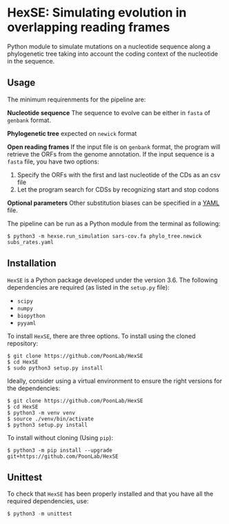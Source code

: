 # HexSE: Simulating evolution in overlapping reading frames
Python module to simulate mutations on a nucleotide sequence along a phylogenetic tree taking into account the coding context of the nucleotide in the sequence.


## Usage
The minimum requirenments for the pipeline are:

**Nucleotide sequence** The sequence to evolve can be either in `fasta` of `genbank` format.

**Phylogenetic tree** expected on `newick` format

**Open reading frames**
If the input file is on `genbank` format, the program will retrieve the ORFs from the genome annotation. If the input sequence is a `fasta` file, you have two options:
1. Specify the ORFs with the first and last nucleotide of the CDs as an csv file
2. Let the program search for CDSs by recognizing start and stop codons

**Optional parameters**
Other substitution biases can be specified in a [YAML](https://en.wikipedia.org/wiki/YAML) file.

The pipeline can be run as a Python module from the terminal as following:

```console
$ python3 -m hexse.run_simulation sars-cov.fa phylo_tree.newick subs_rates.yaml
```

## Installation
`HexSE` is a Python package developed under the version 3.6. The following dependencies are required (as listed in the `setup.py` file):
- `scipy`
- `numpy`
- `biopython`
- `pyyaml`

To install `HexSE`, there are three options. To install using the cloned repository:
```console
$ git clone https://github.com/PoonLab/HexSE
$ cd HexSE
$ sudo python3 setup.py install
```

Ideally, consider using a virtual environment to ensure the right versions for the dependencies:
```console
$ git clone https://github.com/PoonLab/HexSE
$ cd HexSE 
$ python3 -m venv venv
$ source ./venv/bin/activate
$ python3 setup.py install
```

To install without cloning (Using `pip`):
```console
$ python3 -m pip install --upgrade git+https://github.com/PoonLab/HexSE
```

## Unittest
To check that `HexSE` has been properly installed and that you have all the required dependencies, use:

```python
$ python3 -m unittest
```
